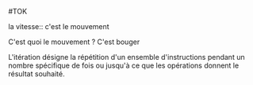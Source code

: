 #TOK 

la vitesse:: c'est le mouvement
<!--SR:!2023-03-30,67,310-->

C'est quoi le mouvement
?
C'est bouger
<!--SR:!2023-03-20,57,292-->

L'itération désigne la répétition d'un ensemble d'instructions pendant un nombre spécifique de fois ou jusqu'à ce que les opérations donnent le résultat souhaité.





